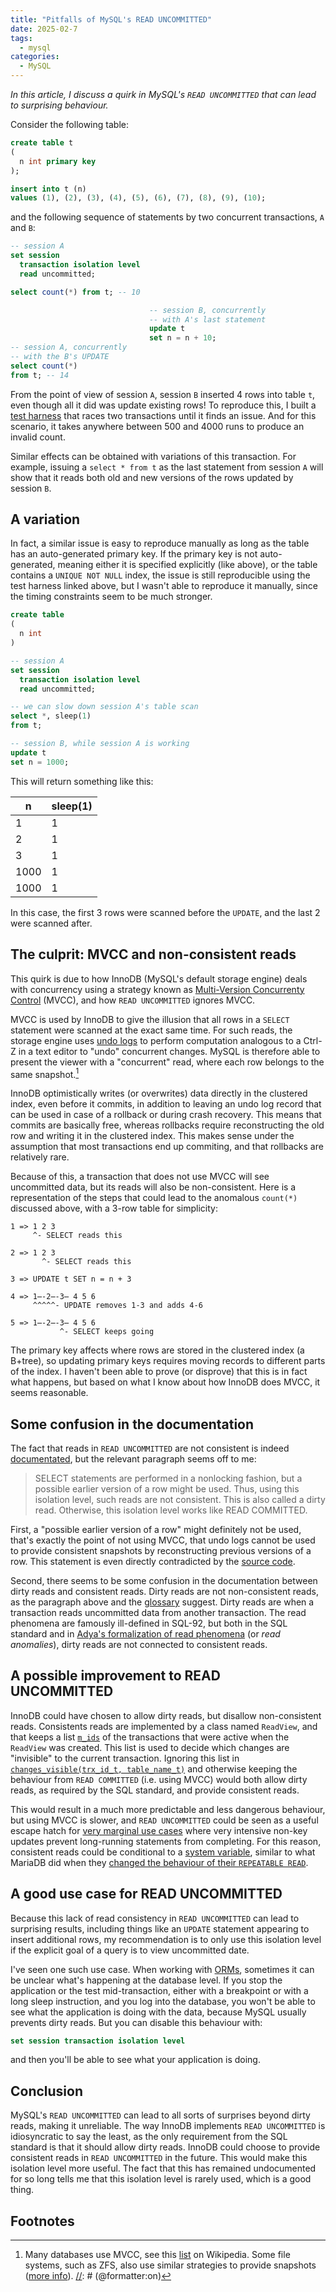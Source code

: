 ```yaml
---
title: "Pitfalls of MySQL's READ UNCOMMITTED"
date: 2025-02-7
tags:
  - mysql
categories:
  - MySQL
---
```


_In this article, I discuss a quirk in MySQL's `READ UNCOMMITTED` that can lead to surprising behaviour._

Consider the following table:

[//]: # (@formatter:off)
```sql
create table t
(
  n int primary key
);

insert into t (n)
values (1), (2), (3), (4), (5), (6), (7), (8), (9), (10);
```
[//]: # (@formatter:on)

and the following sequence of statements by two concurrent transactions, `A` and `B`:

[//]: # (@formatter:off)
```sql
-- session A
set session
  transaction isolation level
  read uncommitted;

select count(*) from t; -- 10

                               -- session B, concurrently
                               -- with A's last statement
                               update t
                               set n = n + 10;
-- session A, concurrently
-- with the B's UPDATE
select count(*)
from t; -- 14
```
[//]: # (@formatter:on)

From the point of view of session `A`, session `B` inserted 4 rows into table `t`, even though all it did was update existing rows! To
reproduce this, I built a [test harness](https://github.com/LeMikaelF/mysql-non-consistent-read-test) that races two transactions until it
finds an issue. And for this scenario, it takes anywhere between 500 and 4000 runs to produce an invalid count.

Similar effects can be obtained with variations of this transaction. For example, issuing a `select * from t` as the last statement from
session `A` will show that it reads both old and new versions of the rows updated by session `B`.

## A variation

In fact, a similar issue is easy to reproduce manually as long as the table has an auto-generated primary key. If the primary key is not
auto-generated, meaning either it is specified explicitly (like above), or the table contains a `UNIQUE NOT NULL` index, the issue is still
reproducible using the test harness linked above, but I wasn't able to reproduce it manually, since the timing constraints seem to be much
stronger.

[//]: # (@formatter:off)
```sql
create table 
(
  n int
)

-- session A
set session
  transaction isolation level
  read uncommitted;

-- we can slow down session A's table scan
select *, sleep(1)
from t;

-- session B, while session A is working
update t
set n = 1000;
```
[//]: # (@formatter:on)

This will return something like this:

| n    | sleep(1) |
|------|----------|
| 1    | 1        |
| 2    | 1        |
| 3    | 1        |
| 1000 | 1        |
| 1000 | 1        |

In this case, the first 3 rows were scanned before the `UPDATE`, and the last 2 were scanned after.

## The culprit: MVCC and non-consistent reads

This quirk is due to how InnoDB (MySQL's default storage engine) deals with concurrency using a strategy known
as [Multi-Version Concurrenty Control](https://web.archive.org/web/20150621224732/http://dev.mysql.com/doc/refman/5.5/en/innodb-multi-versioning.html)
(MVCC), and how `READ UNCOMMITTED` ignores MVCC.

MVCC is used by InnoDB to give the illusion that all rows in a `SELECT` statement were scanned at the exact same time. For such reads, the
storage engine uses [undo logs](https://dev.mysql.com/doc/refman/8.4/en/innodb-undo-logs.html) to perform computation analogous to a Ctrl-Z
in a text editor to "undo" concurrent changes. MySQL is therefore able to present the viewer with a "concurrent" read, where each row
belongs to the same snapshot.[^1]

InnoDB optimistically writes (or overwrites) data directly in the clustered index, even before it commits, in addition to leaving an undo
log record that can be used in case of a rollback or during crash recovery. This means that commits are basically free, whereas rollbacks
require reconstructing the old row and writing it in the clustered index. This makes sense under the assumption that most transactions end
up commiting, and that rollbacks are relatively rare.

Because of this, a transaction that does not use MVCC will see uncommitted data, but its reads will also be non-consistent. Here is a
representation of the steps that could lead to the anomalous `count(*)` discussed above, with a 3-row table for simplicity:

```text
1 => 1 2 3
     ^- SELECT reads this
     
2 => 1 2 3
       ^- SELECT reads this

3 => UPDATE t SET n = n + 3
      
4 => 1̶-2̶-3̶ 4 5 6
     ^^^^^- UPDATE removes 1-3 and adds 4-6

5 => 1̶-2̶-3̶ 4 5 6
           ^- SELECT keeps going
```

The primary key affects where rows are stored in the clustered index (a B+tree), so updating primary keys requires moving records to
different parts of the index. I haven't been able to prove (or disprove) that this is in fact what happens, but based on what I know about
how InnoDB does MVCC, it seems reasonable.

## Some confusion in the documentation

The fact that reads in `READ UNCOMMITTED` are not consistent is
indeed [documentated](https://dev.mysql.com/doc/refman/8.4/en/innodb-transaction-isolation-levels.html#isolevel_read-uncommitted), but the
relevant paragraph seems off to me:

> SELECT statements are performed in a nonlocking fashion, but a possible earlier version of a row might be used. Thus, using this isolation
> level, such reads are not consistent. This is also called a dirty read. Otherwise, this isolation level works like READ COMMITTED.

First, a "possible earlier version of a row" might definitely not be used, that's exactly the point of not using MVCC, that undo logs cannot
be used to provide consistent snapshots by reconstructing previous versions of a row. This statement is even directly contradicted by
the [source code](https://github.com/mysql/mysql-server/blob/trunk/storage/innobase/include/trx0trx.h#L678).

Second, there seems to be some confusion in the documentation between dirty reads and consistent reads. Dirty reads are not non-consistent
reads, as the paragraph above and the [glossary](https://dev.mysql.com/doc/refman/8.4/en/glossary.html#glos_dirty_read) suggest. Dirty reads
are when a transaction reads uncommitted data from another transaction. The read phenomena are famously ill-defined in SQL-92, but both in
the SQL standard and in [Adya's formalization of read phenomena](https://pmg.csail.mit.edu/papers/icde00.pdf) (or _read anomalies_), dirty
reads are not connected to consistent reads.

## A possible improvement to READ UNCOMMITTED

InnoDB could have chosen to allow dirty reads, but disallow non-consistent reads. Consistents reads are implemented by a class named
`ReadView`, and that keeps a list [`m_ids`](https://github.com/mysql/mysql-server/blob/trunk/storage/innobase/include/read0types.h#L297) of
the transactions that were active when the `ReadView` was created. This list is used to decide which changes are "invisible" to the current
transaction. Ignoring this list in [
`changes_visible(trx_id_t, table_name_t)`](https://github.com/mysql/mysql-server/blob/trunk/storage/innobase/include/read0types.h#L297)
and otherwise keeping the behaviour from `READ COMMITTED` (i.e. using MVCC) would both allow dirty reads, as required by the SQL standard,
and provide consistent reads.

This would result in a much more predictable and less dangerous behaviour, but using MVCC is slower, and `READ UNCOMMITTED` could be seen as
a useful escape hatch for [very marginal use cases](https://www.percona.com/blog/mysql-performance-implications-of-innodb-isolation-modes/)
where very intensive non-key updates prevent long-running statements from completing. For this reason, consistent reads could be conditional
to a [system variable](https://dev.mysql.com/doc/refman/8.4/en/using-system-variables.html), similar to what MariaDB did when
they [changed the behaviour of their
`REPEATABLE READ`](https://mariadb.com/resources/blog/isolation-level-violation-testing-and-debugging-in-mariadb/).

## A good use case for READ UNCOMMITTED

Because this lack of read consistency in `READ UNCOMMITTED` can lead to surprising results, including things like an `UPDATE` statement
appearing to insert additional rows, my recommendation is to only use this isolation level if the explicit goal of a query is to view
uncommitted date.

I've seen one such use case. When working with [ORMs](https://en.wikipedia.org/wiki/Object%E2%80%93relational_mapping), sometimes it can be
unclear what's happening at the database level. If you stop the application or the test mid-transaction, either with a breakpoint or with a
long sleep instruction, and you log into the database, you won't be able to see what the application is doing with the data, because MySQL
usually prevents dirty reads. But you can disable this behaviour with:

```sql
set session transaction isolation level
```

and then you'll be able to see what your application is doing.

## Conclusion

MySQL's `READ UNCOMMITTED` can lead to all sorts of surprises beyond dirty reads, making it unreliable. The way InnoDB implements
`READ UNCOMMITTED` is idiosyncratic to say the least, as the only requirement from the SQL standard is that it should allow dirty reads.
InnoDB could choose to provide consistent reads in `READ UNCOMMITTED` in the future. This would make this isolation level more useful. The
fact that this has remained undocumented for so long tells me that this isolation level is rarely used, which is a good thing.

## Footnotes

[//]: # (@formatter:off)
[^1]: Many databases use MVCC, see this [list](https://en.wikipedia.org/wiki/List_of_databases_using_MVCC) on Wikipedia. Some file systems, such as ZFS, also use similar strategies to provide snapshots ([more info](https://www.open-e.com/blog/how-do-zfs-snapshots-really-work/)). 
[//]: # (@formatter:on)

